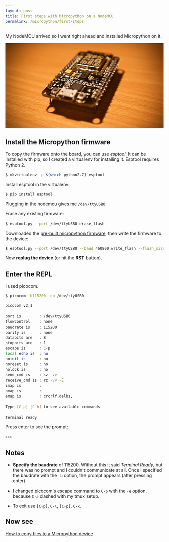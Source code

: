 ```yaml
---
layout: post
title: First steps with Micropython on a NodeMCU
permalink: /micropython/first-steps
---
```

My NodeMCU arrived so I went right ahead and installed Micropython on it.

![nodemcu](/assets/nodemcu.png)

## Install the Micropython firmware

To copy the firmware onto the board, you can use *esptool*. It can be installed
with pip, so I created a virtualenv for installing it. Esptool requires Python
2.

```sh
$ mkvirtualenv -p $(which python2.7) esptool
```

Install esptool in the virtualenv:

```sh
$ pip install esptool
```

Plugging in the nodemcu gives me `/dev/ttyUSB0`.

Erase any existing firmware:

```sh
$ esptool.py --port /dev/ttyUSB0 erase_flash
```

Downloaded the [pre-built micropython
firmware](http://micropython.org/download/), then write the firmware to the
device:

```sh
$ esptool.py --port /dev/ttyUSB0 --baud 460800 write_flash --flash_size=8m -fm dio 0 esp8266-20160809-v1.8.3.bin
```

Now **replug the device** (or hit the **RST** button).

## Enter the REPL

I used picocom.

```sh
$ picocom -b115200 -ep /dev/ttyUSB0
```
```sh
picocom v2.1

port is        : /dev/ttyUSB0
flowcontrol    : none
baudrate is    : 115200
parity is      : none
databits are   : 8
stopbits are   : 1
escape is      : C-p
local echo is  : no
noinit is      : no
noreset is     : no
nolock is      : no
send_cmd is    : sz -vv
receive_cmd is : rz -vv -E
imap is        :
omap is        :
emap is        : crcrlf,delbs,

Type [C-p] [C-h] to see available commands

Terminal ready
```

Press enter to see the prompt:

```sh
>>>
```

## Notes

- **Specify the baudrate** of 115200. Without this it said *Terminal Ready*,
but there was no prompt and I couldn't communicate at all. Once I specified the
baudrate with the `-b` option, the prompt appears (after pressing enter).

- I changed picocom's escape command to `C-p` with the `-e` option, because
`C-a` clashed with my tmux setup.

- To exit use `[C-p]`, ``C-\``, `[C-p]`, `C-x`.

## Now see

[How to copy files to a Micropython device](https://beau.click/micropython/mipy)
